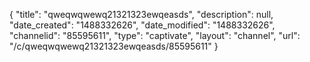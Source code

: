 {
    "title": "qweqwqwewq21321323ewqeasds",
    "description": null,
    "date_created": "1488332626",
    "date_modified": "1488332626",
    "channelid": "85595611",
    "type": "captivate",
    "layout": "channel",
    "url": "\/c\/qweqwqwewq21321323ewqeasds\/85595611"
}